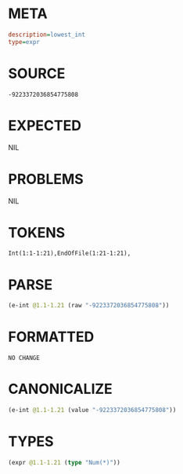 # META
~~~ini
description=lowest_int
type=expr
~~~
# SOURCE
~~~roc
-9223372036854775808
~~~
# EXPECTED
NIL
# PROBLEMS
NIL
# TOKENS
~~~zig
Int(1:1-1:21),EndOfFile(1:21-1:21),
~~~
# PARSE
~~~clojure
(e-int @1.1-1.21 (raw "-9223372036854775808"))
~~~
# FORMATTED
~~~roc
NO CHANGE
~~~
# CANONICALIZE
~~~clojure
(e-int @1.1-1.21 (value "-9223372036854775808"))
~~~
# TYPES
~~~clojure
(expr @1.1-1.21 (type "Num(*)"))
~~~
